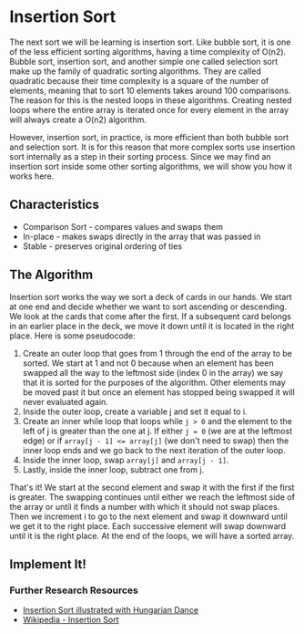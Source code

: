 # Insertion Sort

The next sort we will be learning is insertion sort. Like bubble sort, it is one of the less efficient sorting algorithms, having a time complexity of O\(n2\). Bubble sort, insertion sort, and another simple one called selection sort make up the family of quadratic sorting algorithms. They are called quadratic because their time complexity is a square of the number of elements, meaning that to sort 10 elements takes around 100 comparisons. The reason for this is the nested loops in these algorithms. Creating nested loops where the entire array is iterated once for every element in the array will always create a O\(n2\) algorithm.

However, insertion sort, in practice, is more efficient than both bubble sort and selection sort. It is for this reason that more complex sorts use insertion sort internally as a step in their sorting process. Since we may find an insertion sort inside some other sorting algorithms, we will show you how it works here.

## Characteristics

* Comparison Sort - compares values and swaps them
* In-place - makes swaps directly in the array that was passed in
* Stable - preserves original ordering of ties

## The Algorithm

Insertion sort works the way we sort a deck of cards in our hands. We start at one end and decide whether we want to sort ascending or descending. We look at the cards that come after the first. If a subsequent card belongs in an earlier place in the deck, we move it down until it is located in the right place. Here is some pseudocode:

1. Create an outer loop that goes from 1 through the end of the array to be sorted. We start at 1 and not 0 because when an element has been swapped all the way to the leftmost side \(index 0 in the array\) we say that it is sorted for the purposes of the algorithm. Other elements may be moved past it but once an element has stopped being swapped it will never evaluated again.
2. Inside the outer loop, create a variable j and set it equal to i.
3. Create an inner while loop that loops while `j > 0` and the element to the left of j is greater than the one at j. If either `j = 0` \(we are at the leftmost edge\) or if `array[j - 1] <= array[j]` \(we don't need to swap\) then the inner loop ends and we go back to the next iteration of the outer loop.
4. Inside the inner loop, swap `array[j]` and `array[j - 1]`.
5. Lastly, inside the inner loop, subtract one from j.

That's it! We start at the second element and swap it with the first if the first is greater. The swapping continues until either we reach the leftmost side of the array or until it finds a number with which it should not swap places. Then we increment i to go to the next element and swap it downward until we get it to the right place. Each successive element will swap downward until it is the right place. At the end of the loops, we will have a sorted array.

## Implement It!

### Further Research Resources

* [Insertion Sort illustrated with Hungarian Dance](https://www.youtube.com/watch?v=ROalU379l3U)
* [Wikipedia - Insertion Sort](https://en.wikipedia.org/wiki/Insertion_sort)

